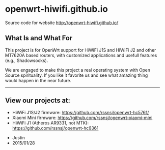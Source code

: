 openwrt-hiwifi.github.io
==============

Source code for website http://openwrt-hiwifi.github.io/

## What Is and What For

 This project is for OpenWrt support for HiWiFi J1S and HiWiFi J2 and other MT7620A based routers, with customized applications and usefull features (e.g., Shadowsocks).

 We are engaged to make this project a real operating system with Open Source spirituality. If you like it favorite us and see what amazing thing would happen in the near future.

----

## View our projects at:
* HiWiFi J1S/J2 firmware: https://github.com/rssnsj/openwrt-hc5761/
* Xiaomi Mini firmware: https://github.com/rssnsj/openwrt-xiaomi-mini
* HiWiFi J1 (Atheros AR9331, not MTK): https://github.com/rssnsj/openwrt-hc6361

- Justin
- 2015/01/28
